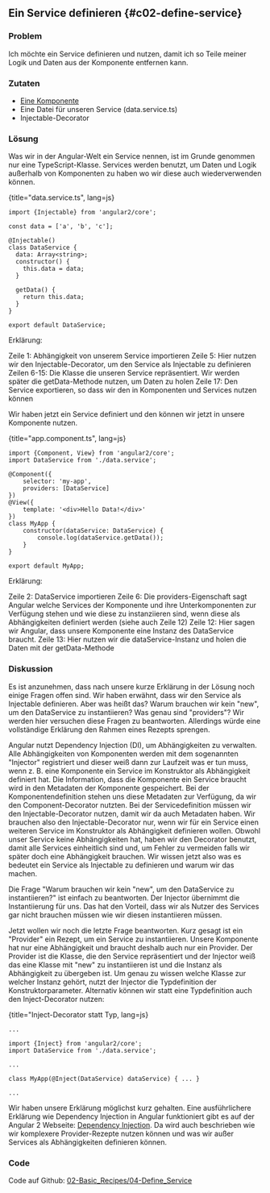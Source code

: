 ## Ein Service definieren {#c02-define-service}

### Problem

Ich möchte ein Service definieren und nutzen, damit ich so Teile meiner Logik und Daten aus der Komponente entfernen kann.

### Zutaten
* [Eine Komponente](#c02-component-definition)
* Eine Datei für unseren Service (data.service.ts)
* Injectable-Decorator

### Lösung

Was wir in der Angular-Welt ein Service nennen, ist im Grunde genommen nur eine TypeScript-Klasse.
Services werden benutzt, um Daten und Logik außerhalb von Komponenten zu haben wo wir diese auch wiederverwenden können.

{title="data.service.ts", lang=js}
```
import {Injectable} from 'angular2/core';

const data = ['a', 'b', 'c'];

@Injectable()
class DataService {
  data: Array<string>;
  constructor() {
    this.data = data;
  }

  getData() {
    return this.data;
  }
}

export default DataService;
```

Erklärung:

Zeile 1: Abhängigkeit von unserem Service importieren
Zeile 5: Hier nutzen wir den Injectable-Decorator, um den Service als Injectable zu definieren
Zeilen 6-15: Die Klasse die unseren Service repräsentiert. Wir werden später die getData-Methode nutzen, um Daten zu holen
Zeile 17: Den Service exportieren, so dass wir den in Komponenten und Services nutzen können

Wir haben jetzt ein Service definiert und den können wir jetzt in unsere Komponente nutzen.

{title="app.component.ts", lang=js}
```
import {Component, View} from 'angular2/core';
import DataService from './data.service';

@Component({
    selector: 'my-app',
    providers: [DataService]
})
@View({
    template: '<div>Hello Data!</div>'
})
class MyApp {
    constructor(dataService: DataService) {
        console.log(dataService.getData());
    }
}

export default MyApp;
```

Erklärung:

Zeile 2: DataService importieren
Zeile 6: Die providers-Eigenschaft sagt Angular welche Services der Komponente und ihre Unterkomponenten zur Verfügung stehen und wie diese zu instanziieren sind, wenn diese als Abhängigkeiten definiert werden (siehe auch Zeile 12)
Zeile 12: Hier sagen wir Angular, dass unsere Komponente eine Instanz des DataService braucht.
Zeile 13: Hier nutzen wir die dataService-Instanz und holen die Daten mit der getData-Methode

### Diskussion

Es ist anzunehmen, dass nach unsere kurze Erklärung in der Lösung noch einige Fragen offen sind.
Wir haben erwähnt, dass wir den Service als Injectable definieren.
Aber was heißt das?
Warum brauchen wir kein "new", um den DataService zu instantiieren?
Was genau sind "providers"?
Wir werden hier versuchen diese Fragen zu beantworten.
Allerdings würde eine vollständige Erklärung den Rahmen eines Rezepts sprengen.

Angular nutzt Dependency Injection (DI), um Abhängigkeiten zu verwalten.
Alle Abhängigkeiten von Komponenten werden mit dem sogenannten "Injector" registriert und dieser weiß dann zur Laufzeit was er tun muss, wenn z. B. eine Komponente ein Service im Konstruktor als Abhängigkeit definiert hat.
Die Information, dass die Komponente ein Service braucht wird in den Metadaten der Komponente gespeichert.
Bei der Komponentendefinition stehen uns diese Metadaten zur Verfügung, da wir den Component-Decorator nutzten.
Bei der Servicedefinition müssen wir den Injectable-Decorator nutzen, damit wir da auch Metadaten haben.
Wir brauchen also den Injectable-Decorator nur, wenn wir für ein Service einen weiteren Service im Konstruktor als Abhängigkeit definieren wollen.
Obwohl unser Service keine Abhängigkeiten hat, haben wir den Decorator benutzt, damit alle Services einheitlich sind und, um Fehler zu vermeiden falls wir später doch eine Abhängigkeit brauchen.
Wir wissen jetzt also was es bedeutet ein Service als Injectable zu definieren und warum wir das machen.

Die Frage "Warum brauchen wir kein "new", um den DataService zu instantiieren?" ist einfach zu beantworten.
Der Injector übernimmt die Instantiierung für uns.
Das hat den Vorteil, dass wir als Nutzer des Services gar nicht brauchen müssen wie wir diesen instantiieren müssen.

Jetzt wollen wir noch die letzte Frage beantworten.
Kurz gesagt ist ein "Provider" ein Rezept, um ein Service zu instantiieren.
Unsere Komponente hat nur eine Abhängigkeit und braucht deshalb auch nur ein Provider.
Der Provider ist die Klasse, die den Service repräsentiert und der Injector weiß das eine Klasse mit "new" zu instantiieren ist und die Instanz als Abhängigkeit zu übergeben ist.
Um genau zu wissen welche Klasse zur welcher Instanz gehört, nutzt der Injector die Typdefinition der Konstruktorparameter.
Alternativ können wir statt eine Typdefinition auch den Inject-Decorator nutzen:

{title="Inject-Decorator statt Typ, lang=js}
```
...

import {Inject} from 'angular2/core';
import DataService from './data.service';

...

class MyApp(@Inject(DataService) dataService) { ... }

...
```

Wir haben unsere Erklärung möglichst kurz gehalten.
Eine ausführlichere Erklärung wie Dependency Injection in Angular funktioniert gibt es auf der Angular 2 Webseite: [Dependency Injection](https://angular.io/docs/ts/latest/guide/dependency-injection.html).
Da wird auch beschrieben wie wir komplexere Provider-Rezepte nutzen können und was wir außer Services als Abhängigkeiten definieren können.

### Code

Code auf Github: [02-Basic\_Recipes/04-Define\_Service](https://github.com/jsperts/angular2_kochbuch_code/tree/master/02-Basic_Recipes/04-Define_Service)

